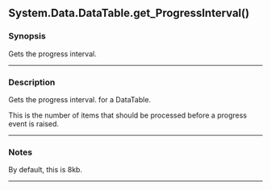 System.Data.DataTable.get_ProgressInterval()
--------------------------------------------

### Synopsis
Gets the progress interval.

---

### Description

Gets the progress interval. for a DataTable.

This is the number of items that should be processed before a progress event is raised.

---

### Notes
By default, this is 8kb.

---
